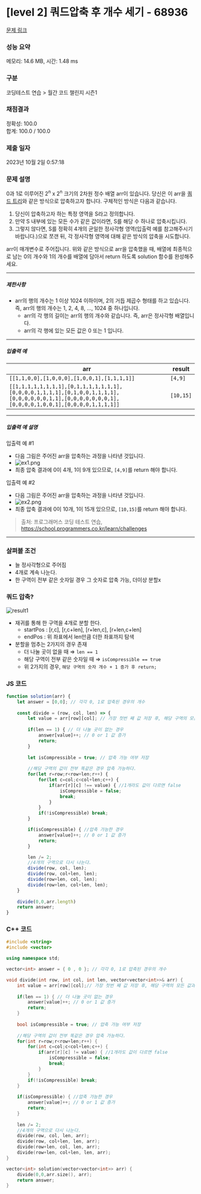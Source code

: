 # [level 2] 쿼드압축 후 개수 세기 - 68936 

[문제 링크](https://school.programmers.co.kr/learn/courses/30/lessons/68936?language=cpp) 

### 성능 요약

메모리: 14.6 MB, 시간: 1.48 ms

### 구분

코딩테스트 연습 > 월간 코드 챌린지 시즌1

### 채점결과

정확성: 100.0<br/>합계: 100.0 / 100.0

### 제출 일자

2023년 10월 2일 0:57:18

### 문제 설명

<p>0과 1로 이루어진 2<sup>n</sup> x 2<sup>n</sup> 크기의 2차원 정수 배열 arr이 있습니다. 당신은 이 arr을 <a href="https://en.wikipedia.org/wiki/Quadtree" target="_blank" rel="noopener">쿼드 트리</a>와 같은 방식으로 압축하고자 합니다. 구체적인 방식은 다음과 같습니다.</p>

<ol>
<li>당신이 압축하고자 하는 특정 영역을 S라고 정의합니다.</li>
<li>만약 S 내부에 있는 모든 수가 같은 값이라면, S를 해당 수 하나로 압축시킵니다.</li>
<li>그렇지 않다면, S를 정확히 4개의 균일한 정사각형 영역(입출력 예를 참고해주시기 바랍니다.)으로 쪼갠 뒤, 각 정사각형 영역에 대해 같은 방식의 압축을 시도합니다.</li>
</ol>

<p>arr이 매개변수로 주어집니다. 위와 같은 방식으로 arr을 압축했을 때, 배열에 최종적으로 남는 0의 개수와 1의 개수를 배열에 담아서 return 하도록 solution 함수를 완성해주세요.</p>

<hr>

<h5>제한사항</h5>

<ul>
<li>arr의 행의 개수는 1 이상 1024 이하이며, 2의 거듭 제곱수 형태를 하고 있습니다. 즉, arr의 행의 개수는 1, 2, 4, 8, ..., 1024 중 하나입니다.

<ul>
<li>arr의 각 행의 길이는 arr의 행의 개수와 같습니다. 즉, arr은 정사각형 배열입니다.</li>
<li>arr의 각 행에 있는 모든 값은 0 또는 1 입니다.</li>
</ul></li>
</ul>

<hr>

<h5>입출력 예</h5>
<table class="table">
        <thead><tr>
<th>arr</th>
<th>result</th>
</tr>
</thead>
        <tbody><tr>
<td><code>[[1,1,0,0],[1,0,0,0],[1,0,0,1],[1,1,1,1]]</code></td>
<td><code>[4,9]</code></td>
</tr>
<tr>
<td><code>[[1,1,1,1,1,1,1,1],[0,1,1,1,1,1,1,1],[0,0,0,0,1,1,1,1],[0,1,0,0,1,1,1,1],[0,0,0,0,0,0,1,1],[0,0,0,0,0,0,0,1],[0,0,0,0,1,0,0,1],[0,0,0,0,1,1,1,1]]</code></td>
<td><code>[10,15]</code></td>
</tr>
</tbody>
      </table>
<hr>

<h5>입출력 예 설명</h5>

<p>입출력 예 #1</p>

<ul>
<li>다음 그림은 주어진 arr을 압축하는 과정을 나타낸 것입니다.</li>
<li><img src="https://grepp-programmers.s3.ap-northeast-2.amazonaws.com/files/production/d6900862-8be4-4610-aaef-bc8efd5650cf/ex1.png" title="" alt="ex1.png"></li>
<li>최종 압축 결과에 0이 4개, 1이 9개 있으므로, <code>[4,9]</code>를 return 해야 합니다.</li>
</ul>

<p>입출력 예 #2</p>

<ul>
<li>다음 그림은 주어진 arr을 압축하는 과정을 나타낸 것입니다.</li>
<li><img src="https://grepp-programmers.s3.ap-northeast-2.amazonaws.com/files/production/952a05b7-5157-4211-82d9-02845c187e13/ex2.png" title="" alt="ex2.png"></li>
<li>최종 압축 결과에 0이 10개, 1이 15개 있으므로, <code>[10,15]</code>를 return 해야 합니다.</li>
</ul>


> 출처: 프로그래머스 코딩 테스트 연습, https://school.programmers.co.kr/learn/challenges


---


### 살펴볼 조건

- 늘 정사각형으로 주어짐
- 4개로 계속 나눈다.
- 한 구역이 전부 같은 숫자일 경우 그 숫자로 압축 가능, 더이상 분할x


### 쿼드 압축?

![result1](images/쿼드압축.png)

- 재귀를 통해 한 구역을 4개로 분할 한다.
    - startPos : [r,c], [r,c+len], [r+len,c], [r+len,c+len]
    - endPos : 위 좌표에서 len만큼 더한 좌표까지 탐색
- 분할을 멈추는 2가지의 경우 존재
    - 더 나눌 곳이 없을 때 ⇒ `len == 1`
    - 해당 구역이 전부 같은 숫자일 때 ⇒ `isCompressible == true`
    - 위 2가지의 경우, `해당 구역의 숫자 개수 + 1 증가 후 return;`


### JS 코드

```jsx
function solution(arr) {   
    let answer = [0,0]; // 각각 0, 1로 압축된 경우의 개수
    
    const divide = (row, col, len) => {
        let value = arr[row][col]; // 가장 첫번 째 값 저장 후, 해당 구역의 모든 값과 비교
        
        if(len == 1) { // 더 나눌 곳이 없는 경우
            answer[value]++; // 0 or 1 값 증가
            return;
        }
        
        let isCompressible = true; // 압축 가능 여부 저장
    
        //해당 구역의 값이 전부 똑같은 경우 압축 가능하다.
        for(let r=row;r<row+len;r++) {
            for(let c=col;c<col+len;c++) {
                if(arr[r][c] !== value) { //1개라도 값이 다르면 false
                    isCompressible = false;
                    break;
                }
            }
            if(!isCompressible) break;
        }

        if(isCompressible) { //압축 가능한 경우
            answer[value]++; // 0 or 1 값 증가
            return;
        }

        len /= 2; 
        //4개의 구역으로 다시 나눈다.
        divide(row, col, len);
        divide(row, col+len, len);
        divide(row+len, col, len);
        divide(row+len, col+len, len);
    }
     
    divide(0,0,arr.length)
    return answer;
}
```


### C++ 코드

```cpp
#include <string>
#include <vector>

using namespace std;

vector<int> answer = { 0 , 0 }; // 각각 0, 1로 압축된 경우의 개수

void divide(int row, int col, int len, vector<vector<int>>& arr) {
    int value = arr[row][col];// 가장 첫번 째 값 저장 후, 해당 구역의 모든 값과 비교
    
    if(len == 1) { // 더 나눌 곳이 없는 경우
        answer[value]++; // 0 or 1 값 증가
        return;
    }
    
    bool isCompressible = true; // 압축 가능 여부 저장
    
    //해당 구역의 값이 전부 똑같은 경우 압축 가능하다.
    for(int r=row;r<row+len;r++) {
        for(int c=col;c<col+len;c++) {
            if(arr[r][c] != value) { //1개라도 값이 다르면 false
                isCompressible = false;
                break;
            }
        }
        if(!isCompressible) break;
    }
    
    if(isCompressible) { //압축 가능한 경우
        answer[value]++; // 0 or 1 값 증가
        return;
    }
    
    len /= 2;
    //4개의 구역으로 다시 나눈다.
    divide(row, col, len, arr);
    divide(row, col+len, len, arr);
    divide(row+len, col, len, arr);
    divide(row+len, col+len, len, arr);
}

vector<int> solution(vector<vector<int>> arr) {   
    divide(0,0,arr.size(), arr);
    return answer;
}
```